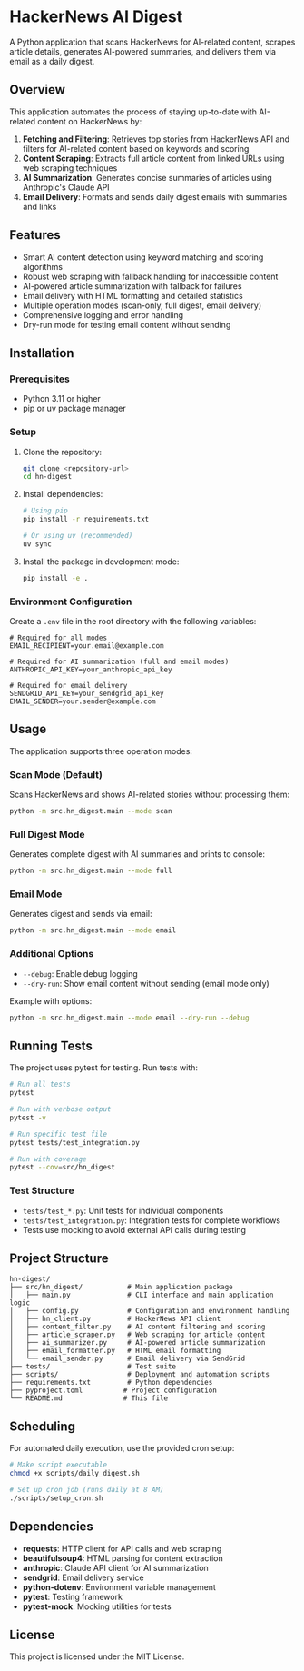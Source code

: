 # HackerNews AI Digest

A Python application that scans HackerNews for AI-related content, scrapes article details, generates AI-powered summaries, and delivers them via email as a daily digest.

## Overview

This application automates the process of staying up-to-date with AI-related content on HackerNews by:

1. **Fetching and Filtering**: Retrieves top stories from HackerNews API and filters for AI-related content based on keywords and scoring
2. **Content Scraping**: Extracts full article content from linked URLs using web scraping techniques
3. **AI Summarization**: Generates concise summaries of articles using Anthropic's Claude API
4. **Email Delivery**: Formats and sends daily digest emails with summaries and links

## Features

- Smart AI content detection using keyword matching and scoring algorithms
- Robust web scraping with fallback handling for inaccessible content
- AI-powered article summarization with fallback for failures
- Email delivery with HTML formatting and detailed statistics
- Multiple operation modes (scan-only, full digest, email delivery)
- Comprehensive logging and error handling
- Dry-run mode for testing email content without sending

## Installation

### Prerequisites

- Python 3.11 or higher
- pip or uv package manager

### Setup

1. Clone the repository:
   ```bash
   git clone <repository-url>
   cd hn-digest
   ```

2. Install dependencies:
   ```bash
   # Using pip
   pip install -r requirements.txt
   
   # Or using uv (recommended)
   uv sync
   ```

3. Install the package in development mode:
   ```bash
   pip install -e .
   ```

### Environment Configuration

Create a `.env` file in the root directory with the following variables:

```env
# Required for all modes
EMAIL_RECIPIENT=your.email@example.com

# Required for AI summarization (full and email modes)
ANTHROPIC_API_KEY=your_anthropic_api_key

# Required for email delivery
SENDGRID_API_KEY=your_sendgrid_api_key
EMAIL_SENDER=your.sender@example.com
```

## Usage

The application supports three operation modes:

### Scan Mode (Default)
Scans HackerNews and shows AI-related stories without processing them:
```bash
python -m src.hn_digest.main --mode scan
```

### Full Digest Mode
Generates complete digest with AI summaries and prints to console:
```bash
python -m src.hn_digest.main --mode full
```

### Email Mode
Generates digest and sends via email:
```bash
python -m src.hn_digest.main --mode email
```

### Additional Options

- `--debug`: Enable debug logging
- `--dry-run`: Show email content without sending (email mode only)

Example with options:
```bash
python -m src.hn_digest.main --mode email --dry-run --debug
```

## Running Tests

The project uses pytest for testing. Run tests with:

```bash
# Run all tests
pytest

# Run with verbose output
pytest -v

# Run specific test file
pytest tests/test_integration.py

# Run with coverage
pytest --cov=src/hn_digest
```

### Test Structure

- `tests/test_*.py`: Unit tests for individual components
- `tests/test_integration.py`: Integration tests for complete workflows
- Tests use mocking to avoid external API calls during testing

## Project Structure

```
hn-digest/
├── src/hn_digest/           # Main application package
│   ├── main.py              # CLI interface and main application logic
│   ├── config.py            # Configuration and environment handling
│   ├── hn_client.py         # HackerNews API client
│   ├── content_filter.py    # AI content filtering and scoring
│   ├── article_scraper.py   # Web scraping for article content
│   ├── ai_summarizer.py     # AI-powered article summarization
│   ├── email_formatter.py   # HTML email formatting
│   └── email_sender.py      # Email delivery via SendGrid
├── tests/                   # Test suite
├── scripts/                 # Deployment and automation scripts
├── requirements.txt         # Python dependencies
├── pyproject.toml          # Project configuration
└── README.md               # This file
```

## Scheduling

For automated daily execution, use the provided cron setup:

```bash
# Make script executable
chmod +x scripts/daily_digest.sh

# Set up cron job (runs daily at 8 AM)
./scripts/setup_cron.sh
```

## Dependencies

- **requests**: HTTP client for API calls and web scraping
- **beautifulsoup4**: HTML parsing for content extraction
- **anthropic**: Claude API client for AI summarization
- **sendgrid**: Email delivery service
- **python-dotenv**: Environment variable management
- **pytest**: Testing framework
- **pytest-mock**: Mocking utilities for tests

## License

This project is licensed under the MIT License.
